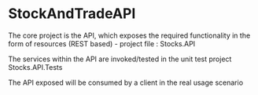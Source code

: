 # StockAndTradeAPI

The core project is the API, which exposes the required functionality in the form of resources (REST based) - project file : Stocks.API

The services within the API are invoked/tested in the unit test project Stocks.API.Tests

The API exposed will be consumed by a client in the real usage scenario
